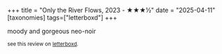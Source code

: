 +++
title = "Only the River Flows, 2023 - ★★★½"
date = "2025-04-11"
[taxonomies]
tags=["letterboxd"]
+++

moody and gorgeous neo-noir

<small>see this review on <a href="https://letterboxd.com/nonmodernist/film/only-the-river-flows/">letterboxd</a>.</small>